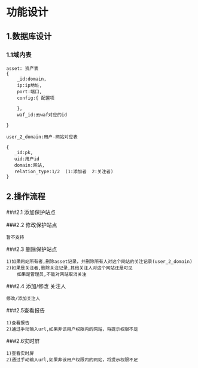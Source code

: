 # 功能设计
## 1.数据库设计

### 1.1域内表

    asset: 资产表
    {
        _id:domain,
        ip:ip地址,
        port:端口,
        config:{ 配置项
        
        },
        waf_id:云waf对应的id    
    
    }
    
    user_2_domain:用户-网站对应表
    
    {
       _id:pk,
       uid:用户id
       domain:网站,
       relation_type:1/2  (1:添加者  2:关注者)
    }
    
    

    

## 2.操作流程

###2.1 添加保护站点
    
  
            
    
            
###2.2 修改保护站点

    暂不支持 

    
###2.3 删除保护站点            
    
    1)如果网站所有者,删除asset记录，并删除所有人对这个网站的关注记录(user_2_domain)
    2)如果是关注者,删除关注记录,其他关注人对这个网站还是可见
        如果是管理员,不能对网站取消关注
   
    

###2.4 添加/修改 关注人

    修改/添加关注人
    

###2.5查看报告

    1)查看报告
    2)通过手动输入url,如果非该用户权限内的网站，将提示权限不足 
    
###2.6实时屏

    1)查看实时屏
    2)通过手动输入url,如果非该用户权限内的网站，将提示权限不足   
      
        

           
            
        
                 
            
            
                    
            

    

       

    